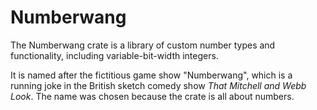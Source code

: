 # Numberwang

The Numberwang crate is a library of custom number types and functionality,
including variable-bit-width integers.

It is named after the fictitious game show "Numberwang", which is a running joke
in the British sketch comedy show *That Mitchell and Webb Look*. The name was
chosen because the crate is all about numbers.



